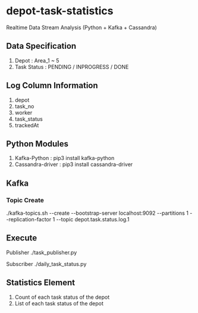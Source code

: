 # depot-task-statistics
Realtime Data Stream Analysis (Python + Kafka + Cassandra)

## Data Specification
1. Depot : Area_1 ~ 5
2. Task Status : PENDING / INPROGRESS / DONE

## Log Column Information
1. depot
2. task_no
3. worker
4. task_status
5. trackedAt

## Python Modules
1. Kafka-Python : pip3 install kafka-python
2. Cassandra-driver : pip3 install cassandra-driver

## Kafka
### Topic Create

./kafka-topics.sh --create --bootstrap-server localhost:9092 --partitions 1 --replication-factor 1  --topic depot.task.status.log.1

## Execute
Publisher
./task_publisher.py

Subscriber
./daily_task_status.py

## Statistics Element
1. Count of each task status of the depot
2. List of each task status of the depot
